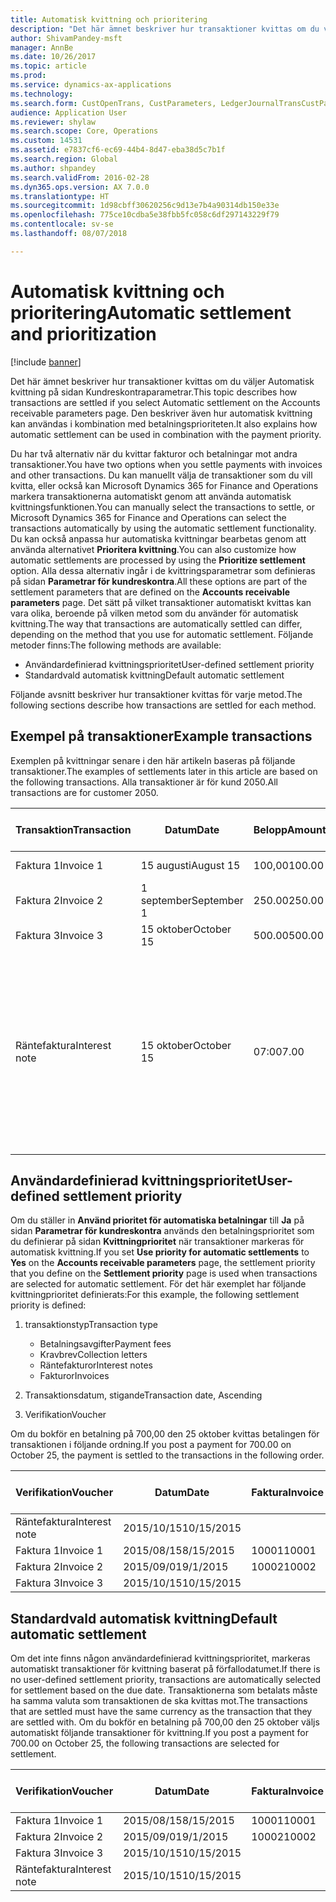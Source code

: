 ```yaml
---
title: Automatisk kvittning och prioritering
description: "Det här ämnet beskriver hur transaktioner kvittas om du väljer Automatisk kvittning på sidan Kundreskontraparametrar. Den beskriver även hur automatisk kvittning kan användas i kombination med betalningsprioriteten."
author: ShivamPandey-msft
manager: AnnBe
ms.date: 10/26/2017
ms.topic: article
ms.prod: 
ms.service: dynamics-ax-applications
ms.technology: 
ms.search.form: CustOpenTrans, CustParameters, LedgerJournalTransCustPaym
audience: Application User
ms.reviewer: shylaw
ms.search.scope: Core, Operations
ms.custom: 14531
ms.assetid: e7837cf6-ec69-44b4-8d47-eba38d5c7b1f
ms.search.region: Global
ms.author: shpandey
ms.search.validFrom: 2016-02-28
ms.dyn365.ops.version: AX 7.0.0
ms.translationtype: HT
ms.sourcegitcommit: 1d98cbff30620256c9d13e7b4a90314db150e33e
ms.openlocfilehash: 775ce10cdba5e38fbb5fc058c6df297143229f79
ms.contentlocale: sv-se
ms.lasthandoff: 08/07/2018

---
```


# <a name="automatic-settlement-and-prioritization"></a><span data-ttu-id="028e5-104">Automatisk kvittning och prioritering</span><span class="sxs-lookup"><span data-stu-id="028e5-104">Automatic settlement and prioritization</span></span>

[!include [banner](../includes/banner.md)]

<span data-ttu-id="028e5-105">Det här ämnet beskriver hur transaktioner kvittas om du väljer Automatisk kvittning på sidan Kundreskontraparametrar.</span><span class="sxs-lookup"><span data-stu-id="028e5-105">This topic describes how transactions are settled if you select Automatic settlement on the Accounts receivable parameters page.</span></span> <span data-ttu-id="028e5-106">Den beskriver även hur automatisk kvittning kan användas i kombination med betalningsprioriteten.</span><span class="sxs-lookup"><span data-stu-id="028e5-106">It also explains how automatic settlement can be used in combination with the payment priority.</span></span>

<span data-ttu-id="028e5-107">Du har två alternativ när du kvittar fakturor och betalningar mot andra transaktioner.</span><span class="sxs-lookup"><span data-stu-id="028e5-107">You have two options when you settle payments with invoices and other transactions.</span></span> <span data-ttu-id="028e5-108">Du kan manuellt välja de transaktioner som du vill kvitta, eller också kan Microsoft Dynamics 365 for Finance and Operations markera transaktionerna automatiskt genom att använda automatisk kvittningsfunktionen.</span><span class="sxs-lookup"><span data-stu-id="028e5-108">You can manually select the transactions to settle, or Microsoft Dynamics 365 for Finance and Operations can select the transactions automatically by using the automatic settlement functionality.</span></span> <span data-ttu-id="028e5-109">Du kan också anpassa hur automatiska kvittningar bearbetas genom att använda alternativet **Prioritera kvittning**.</span><span class="sxs-lookup"><span data-stu-id="028e5-109">You can also customize how automatic settlements are processed by using the **Prioritize settlement** option.</span></span> <span data-ttu-id="028e5-110">Alla dessa alternativ ingår i de kvittringsparametrar som definieras på sidan **Parametrar för kundreskontra**.</span><span class="sxs-lookup"><span data-stu-id="028e5-110">All these options are part of the settlement parameters that are defined on the **Accounts receivable parameters** page.</span></span> <span data-ttu-id="028e5-111">Det sätt på vilket transaktioner automatiskt kvittas kan vara olika, beroende på vilken metod som du använder för automatisk kvittning.</span><span class="sxs-lookup"><span data-stu-id="028e5-111">The way that transactions are automatically settled can differ, depending on the method that you use for automatic settlement.</span></span> <span data-ttu-id="028e5-112">Följande metoder finns:</span><span class="sxs-lookup"><span data-stu-id="028e5-112">The following methods are available:</span></span>

-   <span data-ttu-id="028e5-113">Användardefinierad kvittningsprioritet</span><span class="sxs-lookup"><span data-stu-id="028e5-113">User-defined settlement priority</span></span>
-   <span data-ttu-id="028e5-114">Standardvald automatisk kvittning</span><span class="sxs-lookup"><span data-stu-id="028e5-114">Default automatic settlement</span></span>

<span data-ttu-id="028e5-115">Följande avsnitt beskriver hur transaktioner kvittas för varje metod.</span><span class="sxs-lookup"><span data-stu-id="028e5-115">The following sections describe how transactions are settled for each method.</span></span>

## <a name="example-transactions"></a><span data-ttu-id="028e5-116">Exempel på transaktioner</span><span class="sxs-lookup"><span data-stu-id="028e5-116">Example transactions</span></span>
<span data-ttu-id="028e5-117">Exemplen på kvittningar senare i den här artikeln baseras på följande transaktioner.</span><span class="sxs-lookup"><span data-stu-id="028e5-117">The examples of settlements later in this article are based on the following transactions.</span></span> <span data-ttu-id="028e5-118">Alla transaktioner är för kund 2050.</span><span class="sxs-lookup"><span data-stu-id="028e5-118">All transactions are for customer 2050.</span></span>

| <span data-ttu-id="028e5-119">Transaktion</span><span class="sxs-lookup"><span data-stu-id="028e5-119">Transaction</span></span>   | <span data-ttu-id="028e5-120">Datum</span><span class="sxs-lookup"><span data-stu-id="028e5-120">Date</span></span>        | <span data-ttu-id="028e5-121">Belopp</span><span class="sxs-lookup"><span data-stu-id="028e5-121">Amount</span></span> | <span data-ttu-id="028e5-122">Villkor för kassarabatt</span><span class="sxs-lookup"><span data-stu-id="028e5-122">Cash discount terms</span></span> | <span data-ttu-id="028e5-123">Kassarabattdatum</span><span class="sxs-lookup"><span data-stu-id="028e5-123">Cash discount date</span></span> | <span data-ttu-id="028e5-124">Kommentarer</span><span class="sxs-lookup"><span data-stu-id="028e5-124">Comments</span></span>                                                                                                                                                                                      |
|---------------|-------------|--------|---------------------|--------------------|-----------------------------------------------------------------------------------------------------------------------------------------------------------------------------------------------|
| <span data-ttu-id="028e5-125">Faktura 1</span><span class="sxs-lookup"><span data-stu-id="028e5-125">Invoice 1</span></span>     | <span data-ttu-id="028e5-126">15 augusti</span><span class="sxs-lookup"><span data-stu-id="028e5-126">August 15</span></span>   | <span data-ttu-id="028e5-127">100,00</span><span class="sxs-lookup"><span data-stu-id="028e5-127">100.00</span></span> | <span data-ttu-id="028e5-128">2%14, Netto 30</span><span class="sxs-lookup"><span data-stu-id="028e5-128">2%14, Net 30</span></span>        | <span data-ttu-id="028e5-129">29 augusti</span><span class="sxs-lookup"><span data-stu-id="028e5-129">August 29</span></span>          |                                                                                                                                                                                               |
| <span data-ttu-id="028e5-130">Faktura 2</span><span class="sxs-lookup"><span data-stu-id="028e5-130">Invoice 2</span></span>     | <span data-ttu-id="028e5-131">1 september</span><span class="sxs-lookup"><span data-stu-id="028e5-131">September 1</span></span> | <span data-ttu-id="028e5-132">250.00</span><span class="sxs-lookup"><span data-stu-id="028e5-132">250.00</span></span> | <span data-ttu-id="028e5-133">2%14, Netto 30</span><span class="sxs-lookup"><span data-stu-id="028e5-133">2%14, Net 30</span></span>        | <span data-ttu-id="028e5-134">15 september</span><span class="sxs-lookup"><span data-stu-id="028e5-134">September 15</span></span>       |                                                                                                                                                                                               |
| <span data-ttu-id="028e5-135">Faktura 3</span><span class="sxs-lookup"><span data-stu-id="028e5-135">Invoice 3</span></span>     | <span data-ttu-id="028e5-136">15 oktober</span><span class="sxs-lookup"><span data-stu-id="028e5-136">October 15</span></span>  | <span data-ttu-id="028e5-137">500.00</span><span class="sxs-lookup"><span data-stu-id="028e5-137">500.00</span></span> | <span data-ttu-id="028e5-138">2% 14/Netto 30</span><span class="sxs-lookup"><span data-stu-id="028e5-138">2% 14/Net 30</span></span>        | <span data-ttu-id="028e5-139">29 oktober</span><span class="sxs-lookup"><span data-stu-id="028e5-139">October 29</span></span>         |                                                                                                                                                                                               |
| <span data-ttu-id="028e5-140">Räntefaktura</span><span class="sxs-lookup"><span data-stu-id="028e5-140">Interest note</span></span> | <span data-ttu-id="028e5-141">15 oktober</span><span class="sxs-lookup"><span data-stu-id="028e5-141">October 15</span></span>  | <span data-ttu-id="028e5-142">07:00</span><span class="sxs-lookup"><span data-stu-id="028e5-142">7.00</span></span>   |                     |                    | <span data-ttu-id="028e5-143">Den här räntefakturan gäller faktura 1 och 2.</span><span class="sxs-lookup"><span data-stu-id="028e5-143">This interest note is for invoice 1 and invoice 2.</span></span> <span data-ttu-id="028e5-144">Beloppet beräknas som 2 % ränta på belopp som är mer eller 30 dagar efter förfallodatum.</span><span class="sxs-lookup"><span data-stu-id="028e5-144">The amount is calculated as 2-percent interest on amounts that are 30 or more days past due.</span></span> <span data-ttu-id="028e5-145">T.ex. 0,02 × (100,00 + 250,00) = 7,00.</span><span class="sxs-lookup"><span data-stu-id="028e5-145">For example, 0.02 × (100.00 + 250.00) = 7.00.</span></span> |

## <a name="user-defined-settlement-priority"></a><span data-ttu-id="028e5-146">Användardefinierad kvittningsprioritet</span><span class="sxs-lookup"><span data-stu-id="028e5-146">User-defined settlement priority</span></span>
<span data-ttu-id="028e5-147">Om du ställer in **Använd prioritet för automatiska betalningar** till **Ja** på sidan **Parametrar för kundreskontra** används den betalningsprioritet som du definierar på sidan **Kvittningprioritet** när transaktioner markeras för automatisk kvittning.</span><span class="sxs-lookup"><span data-stu-id="028e5-147">If you set **Use priority for automatic settlements** to **Yes** on the **Accounts receivable parameters** page, the settlement priority that you define on the **Settlement priority** page is used when transactions are selected for automatic settlement.</span></span> <span data-ttu-id="028e5-148">För det här exemplet har följande kvittningprioritet definierats:</span><span class="sxs-lookup"><span data-stu-id="028e5-148">For this example, the following settlement priority is defined:</span></span>

1.  <span data-ttu-id="028e5-149">transaktionstyp</span><span class="sxs-lookup"><span data-stu-id="028e5-149">Transaction type</span></span>
    -   <span data-ttu-id="028e5-150">Betalningsavgifter</span><span class="sxs-lookup"><span data-stu-id="028e5-150">Payment fees</span></span>
    -   <span data-ttu-id="028e5-151">Kravbrev</span><span class="sxs-lookup"><span data-stu-id="028e5-151">Collection letters</span></span>
    -   <span data-ttu-id="028e5-152">Räntefakturor</span><span class="sxs-lookup"><span data-stu-id="028e5-152">Interest notes</span></span>
    -   <span data-ttu-id="028e5-153">Fakturor</span><span class="sxs-lookup"><span data-stu-id="028e5-153">Invoices</span></span>

2.  <span data-ttu-id="028e5-154">Transaktionsdatum, stigande</span><span class="sxs-lookup"><span data-stu-id="028e5-154">Transaction date, Ascending</span></span>
3.  <span data-ttu-id="028e5-155">Verifikation</span><span class="sxs-lookup"><span data-stu-id="028e5-155">Voucher</span></span>

<span data-ttu-id="028e5-156">Om du bokför en betalning på 700,00 den 25 oktober kvittas betalingen för transaktionen i följande ordning.</span><span class="sxs-lookup"><span data-stu-id="028e5-156">If you post a payment for 700.00 on October 25, the payment is settled to the transactions in the following order.</span></span>

| <span data-ttu-id="028e5-157">Verifikation</span><span class="sxs-lookup"><span data-stu-id="028e5-157">Voucher</span></span>       | <span data-ttu-id="028e5-158">Datum</span><span class="sxs-lookup"><span data-stu-id="028e5-158">Date</span></span>       | <span data-ttu-id="028e5-159">Faktura</span><span class="sxs-lookup"><span data-stu-id="028e5-159">Invoice</span></span> | <span data-ttu-id="028e5-160">Belopp i transaktionsvalutan</span><span class="sxs-lookup"><span data-stu-id="028e5-160">Amount in transaction currency</span></span> | <span data-ttu-id="028e5-161">Belopp att kvitta</span><span class="sxs-lookup"><span data-stu-id="028e5-161">Amount to settle</span></span> | <span data-ttu-id="028e5-162">Saldo</span><span class="sxs-lookup"><span data-stu-id="028e5-162">Balance</span></span> | <span data-ttu-id="028e5-163">Valuta</span><span class="sxs-lookup"><span data-stu-id="028e5-163">Currency</span></span> |
|---------------|------------|---------|--------------------------------|------------------|---------|----------|
| <span data-ttu-id="028e5-164">Räntefaktura</span><span class="sxs-lookup"><span data-stu-id="028e5-164">Interest note</span></span> | <span data-ttu-id="028e5-165">2015/10/15</span><span class="sxs-lookup"><span data-stu-id="028e5-165">10/15/2015</span></span> |         | <span data-ttu-id="028e5-166">07:00</span><span class="sxs-lookup"><span data-stu-id="028e5-166">7.00</span></span>                           | <span data-ttu-id="028e5-167">07:00</span><span class="sxs-lookup"><span data-stu-id="028e5-167">7.00</span></span>             | <span data-ttu-id="028e5-168">0,00</span><span class="sxs-lookup"><span data-stu-id="028e5-168">0.00</span></span>    | <span data-ttu-id="028e5-169">USD</span><span class="sxs-lookup"><span data-stu-id="028e5-169">USD</span></span>      |
| <span data-ttu-id="028e5-170">Faktura 1</span><span class="sxs-lookup"><span data-stu-id="028e5-170">Invoice 1</span></span>     | <span data-ttu-id="028e5-171">2015/08/15</span><span class="sxs-lookup"><span data-stu-id="028e5-171">8/15/2015</span></span>  | <span data-ttu-id="028e5-172">10001</span><span class="sxs-lookup"><span data-stu-id="028e5-172">10001</span></span>   | <span data-ttu-id="028e5-173">100,00</span><span class="sxs-lookup"><span data-stu-id="028e5-173">100.00</span></span>                         | <span data-ttu-id="028e5-174">100,00</span><span class="sxs-lookup"><span data-stu-id="028e5-174">100.00</span></span>           | <span data-ttu-id="028e5-175">0,00</span><span class="sxs-lookup"><span data-stu-id="028e5-175">0.00</span></span>    | <span data-ttu-id="028e5-176">USD</span><span class="sxs-lookup"><span data-stu-id="028e5-176">USD</span></span>      |
| <span data-ttu-id="028e5-177">Faktura 2</span><span class="sxs-lookup"><span data-stu-id="028e5-177">Invoice 2</span></span>     | <span data-ttu-id="028e5-178">2015/09/01</span><span class="sxs-lookup"><span data-stu-id="028e5-178">9/1/2015</span></span>   | <span data-ttu-id="028e5-179">10002</span><span class="sxs-lookup"><span data-stu-id="028e5-179">10002</span></span>   | <span data-ttu-id="028e5-180">250.00</span><span class="sxs-lookup"><span data-stu-id="028e5-180">250.00</span></span>                         | <span data-ttu-id="028e5-181">250.00</span><span class="sxs-lookup"><span data-stu-id="028e5-181">250.00</span></span>           | <span data-ttu-id="028e5-182">0,00</span><span class="sxs-lookup"><span data-stu-id="028e5-182">0.00</span></span>    | <span data-ttu-id="028e5-183">USD</span><span class="sxs-lookup"><span data-stu-id="028e5-183">USD</span></span>      |
| <span data-ttu-id="028e5-184">Faktura 3</span><span class="sxs-lookup"><span data-stu-id="028e5-184">Invoice 3</span></span>     | <span data-ttu-id="028e5-185">2015/10/15</span><span class="sxs-lookup"><span data-stu-id="028e5-185">10/15/2015</span></span> |         | <span data-ttu-id="028e5-186">500.00</span><span class="sxs-lookup"><span data-stu-id="028e5-186">500.00</span></span>                         | <span data-ttu-id="028e5-187">343,00</span><span class="sxs-lookup"><span data-stu-id="028e5-187">343.00</span></span>           | <span data-ttu-id="028e5-188">157,00</span><span class="sxs-lookup"><span data-stu-id="028e5-188">157.00</span></span>  | <span data-ttu-id="028e5-189">USD</span><span class="sxs-lookup"><span data-stu-id="028e5-189">USD</span></span>      |

## <a name="default-automatic-settlement"></a><span data-ttu-id="028e5-190">Standardvald automatisk kvittning</span><span class="sxs-lookup"><span data-stu-id="028e5-190">Default automatic settlement</span></span>
<span data-ttu-id="028e5-191">Om det inte finns någon användardefinierad kvittningsprioritet, markeras automatiskt transaktioner för kvittning baserat på förfallodatumet.</span><span class="sxs-lookup"><span data-stu-id="028e5-191">If there is no user-defined settlement priority, transactions are automatically selected for settlement based on the due date.</span></span> <span data-ttu-id="028e5-192">Transaktionerna som betalats måste ha samma valuta som transaktionen de ska kvittas mot.</span><span class="sxs-lookup"><span data-stu-id="028e5-192">The transactions that are settled must have the same currency as the transaction that they are settled with.</span></span> <span data-ttu-id="028e5-193">Om du bokför en betalning på 700,00 den 25 oktober väljs automatiskt följande transaktioner för kvittning.</span><span class="sxs-lookup"><span data-stu-id="028e5-193">If you post a payment for 700.00 on October 25, the following transactions are selected for settlement.</span></span>

| <span data-ttu-id="028e5-194">Verifikation</span><span class="sxs-lookup"><span data-stu-id="028e5-194">Voucher</span></span>       | <span data-ttu-id="028e5-195">Datum</span><span class="sxs-lookup"><span data-stu-id="028e5-195">Date</span></span>       | <span data-ttu-id="028e5-196">Faktura</span><span class="sxs-lookup"><span data-stu-id="028e5-196">Invoice</span></span> | <span data-ttu-id="028e5-197">Belopp i transaktionsvalutan</span><span class="sxs-lookup"><span data-stu-id="028e5-197">Amount in transaction currency</span></span> | <span data-ttu-id="028e5-198">Belopp att kvitta</span><span class="sxs-lookup"><span data-stu-id="028e5-198">Amount to settle</span></span> | <span data-ttu-id="028e5-199">Saldo</span><span class="sxs-lookup"><span data-stu-id="028e5-199">Balance</span></span> | <span data-ttu-id="028e5-200">Valuta</span><span class="sxs-lookup"><span data-stu-id="028e5-200">Currency</span></span> |
|---------------|------------|---------|--------------------------------|------------------|---------|----------|
| <span data-ttu-id="028e5-201">Faktura 1</span><span class="sxs-lookup"><span data-stu-id="028e5-201">Invoice 1</span></span>     | <span data-ttu-id="028e5-202">2015/08/15</span><span class="sxs-lookup"><span data-stu-id="028e5-202">8/15/2015</span></span>  | <span data-ttu-id="028e5-203">10001</span><span class="sxs-lookup"><span data-stu-id="028e5-203">10001</span></span>   | <span data-ttu-id="028e5-204">100,00</span><span class="sxs-lookup"><span data-stu-id="028e5-204">100.00</span></span>                         | <span data-ttu-id="028e5-205">100,00</span><span class="sxs-lookup"><span data-stu-id="028e5-205">100.00</span></span>           | <span data-ttu-id="028e5-206">0,00</span><span class="sxs-lookup"><span data-stu-id="028e5-206">0.00</span></span>    | <span data-ttu-id="028e5-207">USD</span><span class="sxs-lookup"><span data-stu-id="028e5-207">USD</span></span>      |
| <span data-ttu-id="028e5-208">Faktura 2</span><span class="sxs-lookup"><span data-stu-id="028e5-208">Invoice 2</span></span>     | <span data-ttu-id="028e5-209">2015/09/01</span><span class="sxs-lookup"><span data-stu-id="028e5-209">9/1/2015</span></span>   | <span data-ttu-id="028e5-210">10002</span><span class="sxs-lookup"><span data-stu-id="028e5-210">10002</span></span>   | <span data-ttu-id="028e5-211">250.00</span><span class="sxs-lookup"><span data-stu-id="028e5-211">250.00</span></span>                         | <span data-ttu-id="028e5-212">250.00</span><span class="sxs-lookup"><span data-stu-id="028e5-212">250.00</span></span>           | <span data-ttu-id="028e5-213">0,00</span><span class="sxs-lookup"><span data-stu-id="028e5-213">0.00</span></span>    | <span data-ttu-id="028e5-214">USD</span><span class="sxs-lookup"><span data-stu-id="028e5-214">USD</span></span>      |
| <span data-ttu-id="028e5-215">Faktura 3</span><span class="sxs-lookup"><span data-stu-id="028e5-215">Invoice 3</span></span>     | <span data-ttu-id="028e5-216">2015/10/15</span><span class="sxs-lookup"><span data-stu-id="028e5-216">10/15/2015</span></span> |         | <span data-ttu-id="028e5-217">500.00</span><span class="sxs-lookup"><span data-stu-id="028e5-217">500.00</span></span>                         | <span data-ttu-id="028e5-218">350,00</span><span class="sxs-lookup"><span data-stu-id="028e5-218">350.00</span></span>           | <span data-ttu-id="028e5-219">150,00</span><span class="sxs-lookup"><span data-stu-id="028e5-219">150.00</span></span>  | <span data-ttu-id="028e5-220">USD</span><span class="sxs-lookup"><span data-stu-id="028e5-220">USD</span></span>      |
| <span data-ttu-id="028e5-221">Räntefaktura</span><span class="sxs-lookup"><span data-stu-id="028e5-221">Interest note</span></span> | <span data-ttu-id="028e5-222">2015/10/15</span><span class="sxs-lookup"><span data-stu-id="028e5-222">10/15/2015</span></span> |         | <span data-ttu-id="028e5-223">7,00</span><span class="sxs-lookup"><span data-stu-id="028e5-223">7.00</span></span>                           | <span data-ttu-id="028e5-224">0,00</span><span class="sxs-lookup"><span data-stu-id="028e5-224">0.00</span></span>             | <span data-ttu-id="028e5-225">0,00</span><span class="sxs-lookup"><span data-stu-id="028e5-225">0.00</span></span>    | <span data-ttu-id="028e5-226">USD</span><span class="sxs-lookup"><span data-stu-id="028e5-226">USD</span></span>      |






